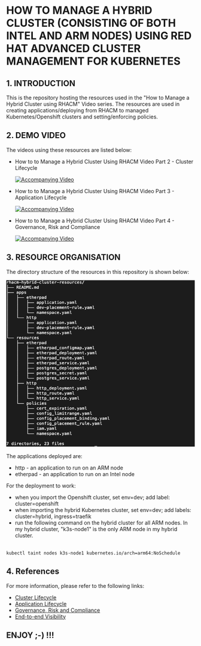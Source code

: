 # HOW TO MANAGE A HYBRID CLUSTER (CONSISTING OF BOTH INTEL AND ARM NODES) USING RED HAT ADVANCED CLUSTER MANAGEMENT FOR KUBERNETES 

## 1. INTRODUCTION

This is the repository hosting the resources used in the "How to Manage a Hybrid Cluster using RHACM" Video series. The resources are used in creating applications/deploying from RHACM to managed Kubernetes/Openshift clusters and setting/enforcing policies.

## 2. DEMO VIDEO

The videos using these resources are listed below:
* How to to Manage a Hybrid Cluster Using RHACM Video Part 2 - Cluster Lifecycle <p />
[![Accompanying Video](http://img.youtube.com/vi/utAJ54nT-SE/0.jpg)](http://www.youtube.com/watch?v=utAJ54nT-SE)

* How to to Manage a Hybrid Cluster Using RHACM Video Part 3 - Application Lifecycle <p />
[![Accompanying Video](http://img.youtube.com/vi/ZoL4jfu4gCQ/0.jpg)](http://www.youtube.com/watch?v=ZoL4jfu4gCQ)

* How to to Manage a Hybrid Cluster Using RHACM Video Part 4 - Governance, Risk and Compliance <p />
[![Accompanying Video](http://img.youtube.com/vi/89CR_t8wNCk/0.jpg)](http://www.youtube.com/watch?v=89CR_t8wNCk)

## 3. RESOURCE ORGANISATION
The directory structure of the resources in this repository is shown below: <p />
![Directory Structure](images/tree.png "Directory Structure")
<p />

The applications deployed are:
* http - an application to run on an ARM node
* etherpad - an application to run on an Intel node
<p />

For the deployment to work:
* when you import the Openshift cluster, set env=dev; add label: cluster=openshift
* when importing the hybrid Kubernetes cluster, set env=dev; add labels: cluster=hybrid, ingress=traefik
* run the following command on the hybrid cluster for all ARM nodes. In my hybrid cluster, "k3s-node1" is the only ARM node in my hybrid cluster.<p />
<pre><code>
kubectl taint nodes k3s-node1 kubernetes.io/arch=arm64:NoSchedule
</code></pre>
## 4. References
For more information, please refer to the following links:
* [Cluster Lifecycle](https://access.redhat.com/documentation/en-us/red_hat_advanced_cluster_management_for_kubernetes/2.2/html-single/manage_cluster/index#managing-your-clusters)
* [Application Lifecycle](https://access.redhat.com/documentation/en-us/red_hat_advanced_cluster_management_for_kubernetes/2.2/html-single/manage_applications/index#application-model-and-definitions)
* [Governance, Risk and Compliance](https://access.redhat.com/documentation/en-us/red_hat_advanced_cluster_management_for_kubernetes/2.2/html-single/security/index#governance-and-risk)
* [End-to-end Visibility](https://access.redhat.com/documentation/en-us/red_hat_advanced_cluster_management_for_kubernetes/2.2/html-single/web_console/index#observability-in-the-console)

## ENJOY ;-) !!! 